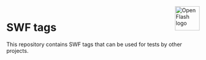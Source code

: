<a href="https://github.com/open-flash/open-flash">
    <img src="https://raw.githubusercontent.com/open-flash/open-flash/master/logo.png"
    alt="Open Flash logo" title="Open Flash" align="right" width="64" height="64" />
</a>

# SWF tags

This repository contains SWF tags that can be used for tests by other projects.

[ofl]: https://github.com/open-flash/open-flash
